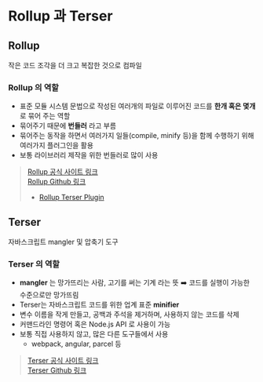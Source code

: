 # Rollup 과 Terser

## Rollup

작은 코드 조각을 더 크고 복잡한 것으로 컴파일

### Rollup 의 역할

- 표준 모듈 시스템 문법으로 작성된 여러개의 파일로 이루어진 코드를 **한개 혹은 몇개**로 묶어 주는 역할
- 묶어주기 때문에 **번들러** 라고 부름
- 묶어주는 동작을 하면서 여러가지 일들(compile, minify 등)을 함께 수행하기 위해 여러가지 플러그인을 활용
- 보통 라이브러리 제작을 위한 번들러로 많이 사용

> [Rollup 공식 사이트 링크](https://rollupjs.org/)  
> [Rollup Github 링크](https://github.com/rollup/rollup)
>
> - [Rollup Terser Plugin](https://github.com/rollup/plugins/tree/master/packages/terser)

## Terser

자바스크립트 mangler 및 압축기 도구

### Terser 의 역할

- **mangler** 는 망가뜨리는 사람, 고기를 써는 기계 라는 뜻 ➡️ 코드를 실행이 가능한 수준으로만 망가뜨림
- Terser는 자바스크립트 코드를 위한 업계 표준 **minifier**
- 변수 이름을 작게 만들고, 공백과 주석을 제거하며, 사용하지 않는 코드를 삭제
- 커맨드라인 명령어 혹은 Node.js API 로 사용이 가능
- 보통 직접 사용하지 않고, 많은 다른 도구들에서 사용
  - webpack, angular, parcel 등

> [Terser 공식 사이트 링크](https://terser.org/)  
> [Terser Github 링크](https://github.com/terser/terser)
